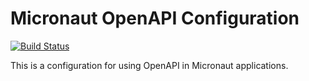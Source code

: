 # Micronaut OpenAPI Configuration #

  [![Build Status](https://travis-ci.org/micronaut-projects/micronaut-openapi.svg?branch=master)](https://travis-ci.org/micronaut-projects/micronaut-openapi)

  This is a configuration for using OpenAPI in Micronaut applications.